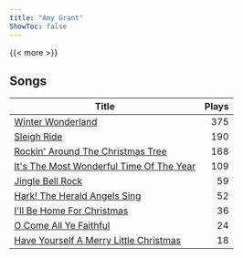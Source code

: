 ```yaml
---
title: "Amy Grant"
ShowToc: false
---
```


{{< more >}}

## Songs
Title | Plays 
----- | -----: 
[Winter Wonderland](/songs/winter-wonderland) | 375
[Sleigh Ride](/songs/sleigh-ride) | 190
[Rockin' Around The Christmas Tree](/songs/rockin-around-the-christmas-tree) | 168
[It's The Most Wonderful Time Of The Year](/songs/its-the-most-wonderful-time-of-the-year) | 109
[Jingle Bell Rock](/songs/jingle-bell-rock) | 59
[Hark! The Herald Angels Sing](/songs/hark-the-herald-angels-sing) | 52
[I'll Be Home For Christmas](/songs/ill-be-home-for-christmas) | 36
[O Come All Ye Faithful](/songs/o-come-all-ye-faithful) | 24
[Have Yourself A Merry Little Christmas](/songs/have-yourself-a-merry-little-christmas) | 18

